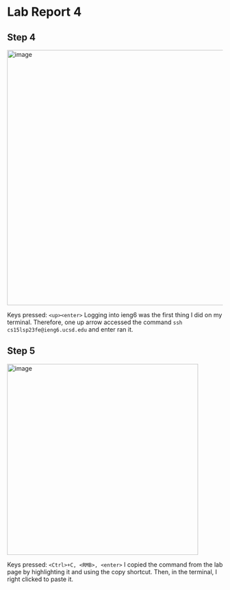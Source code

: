 # Lab Report 4
## Step 4
<img width="596" alt="image" src="https://github.com/atran032/cse15l-lab-reports/assets/130080125/5e1062a4-1e40-4eb7-9940-cbd61eff11f2">

Keys pressed: `<up><enter>`
Logging into ieng6 was the first thing I did on my terminal. Therefore, one up arrow accessed the command `ssh cs15lsp23fe@ieng6.ucsd.edu` and enter ran it.
## Step 5
<img width="446" alt="image" src="https://github.com/atran032/cse15l-lab-reports/assets/130080125/01fe16d3-55b3-48e4-842a-c7240acd8bae">

Keys pressed: `<Ctrl>+C, <RMB>, <enter>`
I copied the command from the lab page by highlighting it and using the copy shortcut. Then, in the terminal, I right clicked to paste it.
